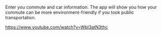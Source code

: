Enter you commute and car information. The app will show you how your commute can be more environment-friendly if you took public transportation. 

https://www.youtube.com/watch?v=Wbl3atN3thc

